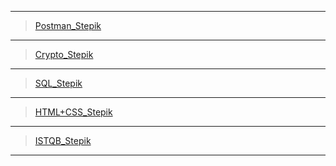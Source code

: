 ___
>[Postman_Stepik](https://stepik.org/cert/2034667)
___
>[Crypto_Stepik](https://stepik.org/cert/2039510)
___
>[SQL_Stepik](https://stepik.org/cert/2041992)
___
>[HTML+CSS_Stepik](https://stepik.org/cert/2042780)
___
>[ISTQB_Stepik](https://stepik.org/cert/2045699)
___